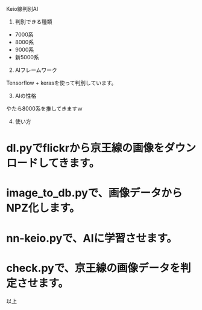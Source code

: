 Keio線判別AI

1. 判別できる種類

* 7000系
* 8000系
* 9000系
* 新5000系

2. AIフレームワーク

Tensorflow + kerasを使って判別しています。

3. AIの性格

やたら8000系を推してきますｗ

4. 使い方

# dl.pyでflickrから京王線の画像をダウンロードしてきます。
# image_to_db.pyで、画像データからNPZ化します。
# nn-keio.pyで、AIに学習させます。
# check.pyで、京王線の画像データを判定させます。

以上
